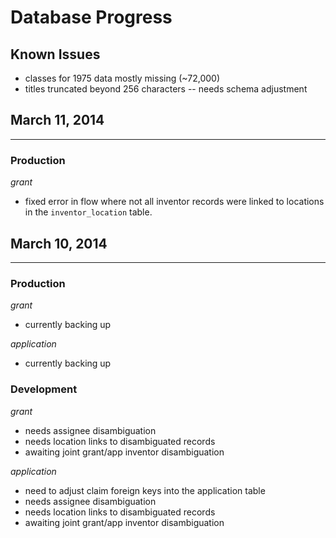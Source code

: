 # Database Progress

## Known Issues
* classes for 1975 data mostly missing (~72,000)
* titles truncated beyond 256 characters -- needs schema adjustment

## March 11, 2014
-----------------

### Production
*grant*
* fixed error in flow where not all inventor records were linked to locations in the `inventor_location` table. 

## March 10, 2014
-----------------

### Production
*grant*
* currently backing up

*application*
* currently backing up

### Development
*grant*
* needs assignee disambiguation
* needs location links to disambiguated records
* awaiting joint grant/app inventor disambiguation

*application*
* need to adjust claim foreign keys into the application table
* needs assignee disambiguation
* needs location links to disambiguated records
* awaiting joint grant/app inventor disambiguation
